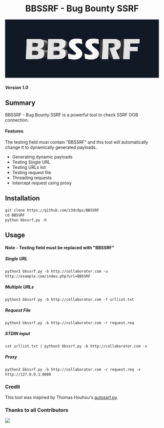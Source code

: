<h1 align=center>
BBSSRF - Bug Bounty SSRF
</h1>

![](./assets/bbssrf.jpg)
##### Version 1.0

## Summary
BBSSRF - Bug Bounty SSRF is a powerful tool to check SSRF OOB connection.

#### Features
The testing field must contain "BBSSRF" and this tool will automatically change it to dynamically generated payloads.

<ul>
  <li>Generating dynamic payloads</li>
  <li>Testing Single URL </li>
  <li>Testing URLs list </li>
  <li>Testing request file</li>
  <li>Threading requests</li>
  <li>Intercept request using proxy</li>
</ul>


## Installation
```
git clone https://github.com/z3dc0ps/BBSSRF
cd BBSSRF
python bbssrf.py -h
```

## Usage
#### Note - Testing field must be replaced with "BBSSRF"
##### Single URL
```
python3 bbssrf.py -b http://collaborator.com -u http://example.com/index.php?url=BBSSRF
```
##### Multiple URLs
```
python3 bbssrf.py -b http://collaborator.com -f urllist.txt
```
##### Request File
```
python3 bbssrf.py -b http://collaborator.com -r request.req
```
##### STDIN input
```
cat urllist.txt | python3 bbssrf.py -b http://collaborator.com -s
```
##### Proxy
```
python3 bbssrf.py -b http://collaborator.com -r request.req -x http://127.0.0.1:8080
```




### Credit
This tool was inspired by Thomas Houhou's <a href="https://github.com/Th0h0/autossrf/blob/master/autossrf.py">autossrf.py</a>. 


### Thanks to all Contributors
<a href="https://github.com/z3dc0ps/BBSSRF/graphs/contributors">
  <img src="https://contrib.rocks/image?repo=z3dc0ps/BBSSRF" />
</a>

